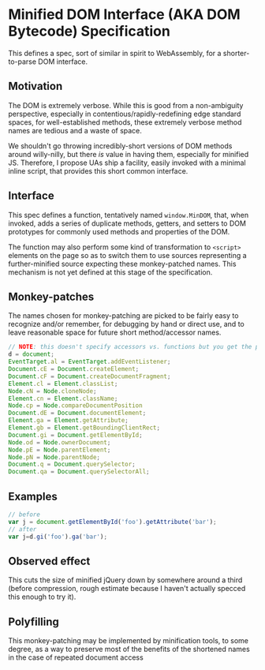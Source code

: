 # Minified DOM Interface (AKA DOM Bytecode) Specification

This defines a spec, sort of similar in spirit to WebAssembly, for a shorter-to-parse DOM interface.

## Motivation

The DOM is extremely verbose. While this is good from a non-ambiguity perspective, especially in contentious/rapidly-redefining edge standard spaces, for well-established methods, these extremely verbose method names are tedious and a waste of space.

We shouldn't go throwing incredibly-short versions of DOM methods around willy-nilly, but there *is* value in having them, especially for minified JS. Therefore, I propose UAs ship a facility, easily invoked with a minimal inline script, that provides this short common interface.

## Interface

This spec defines a function, tentatively named `window.MinDOM`, that, when invoked, adds a series of duplicate methods, getters, and setters to DOM prototypes for commonly used methods and properties of the DOM.

The function may also perform some kind of transformation to `<script>` elements on the page so as to switch them to use sources representing a further-minified source expecting these monkey-patched names. This mechanism is not yet defined at this stage of the specification.

## Monkey-patches

The names chosen for monkey-patching are picked to be fairly easy to recognize and/or remember, for debugging by hand or direct use, and to leave reasonable space for future short method/accessor names.

```js
// NOTE: this doesn't specify accessors vs. functions but you get the picture
d = document;
EventTarget.al = EventTarget.addEventListener;
Document.cE = Document.createElement;
Document.cF = Document.createDocumentFragment;
Element.cl = Element.classList;
Node.cN = Node.cloneNode;
Element.cn = Element.className;
Node.cp = Node.compareDocumentPosition
Document.dE = Document.documentElement;
Element.ga = Element.getAttribute;
Element.gb = Element.getBoundingClientRect;
Document.gi = Document.getElementById;
Node.od = Node.ownerDocument;
Node.pE = Node.parentElement;
Node.pN = Node.parentNode;
Document.q = Document.querySelector;
Document.qa = Document.querySelectorAll;
```

## Examples

```js
// before
var j = document.getElementById('foo').getAttribute('bar');
// after
var j=d.gi('foo').ga('bar');

```

## Observed effect

This cuts the size of minified jQuery down by somewhere around a third (before compression, rough estimate because I haven't actually specced this enough to try it).

## Polyfilling

This monkey-patching may be implemented by minification tools, to some degree, as a way to preserve most of the benefits of the shortened names in the case of repeated document access
